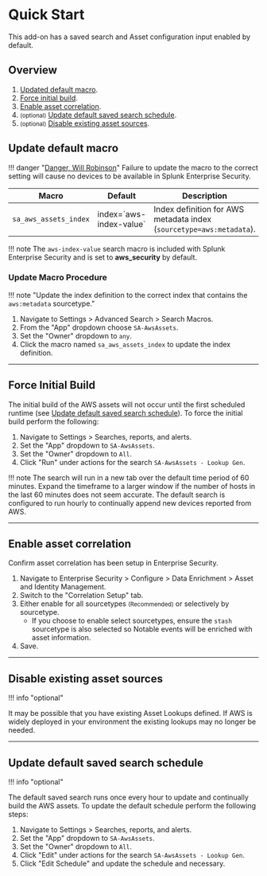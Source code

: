 # Quick Start

This add-on has a saved search and Asset configuration input enabled by default.

## Overview

1. [Updated default macro](#update-default-macro).
1. [Force initial build](#force-initial-build).
1. [Enable asset correlation](#enable-asset-correlation).
1. <small>(optional)</small> [Update default saved search schedule](#update-default-saved-search-schedule).
1. <small>(optional)</small> [Disable existing asset sources](#disable-existing-asset-sources).

## Update default macro

!!! danger "[Danger, Will Robinson](https://cultural-phenomenons.fandom.com/wiki/Danger,_Will_Robinson)"
    Failure to update the macro to the correct setting will cause no devices to be available in Splunk Enterprise Security.

Macro | Default | Description
----- | ------- | -----------
`sa_aws_assets_index` | index=\`aws-index-value\` | Index definition for AWS metadata index (`sourcetype=aws:metadata`).

!!! note
    The `aws-index-value` search macro is included with Splunk Enterprise Security and is set to __aws_security__ by default.

### Update Macro Procedure

!!! note "Update the index definition to the correct index that contains the `aws:metadata` sourcetype."

1. Navigate to Settings > Advanced Search > Search Macros.
1. From the "App" dropdown choose `SA-AwsAssets`.
1. Set the "Owner" dropdown to `any`.
1. Click the macro named `sa_aws_assets_index` to update the index definition.

---

## Force Initial Build

The initial build of the AWS assets will not occur until the first scheduled runtime (see [Update default saved search schedule](#update-default-saved-search-schedule)). To force the initial build perform the following:

1. Navigate to Settings > Searches, reports, and alerts.
1. Set the "App" dropdown to `SA-AwsAssets`.
1. Set the "Owner" dropdown to `All`.
1. Click "Run" under actions for the search `SA-AwsAssets - Lookup Gen`.

!!! note
    The search will run in a new tab over the default time period of 60 minutes. Expand the timeframe to a larger window if the number of hosts in the last 60 minutes does not seem accurate. The default search is configured to run hourly to continually append new devices reported from AWS.

---

## Enable asset correlation

Confirm asset correlation has been setup in Enterprise Security.

1. Navigate to Enterprise Security > Configure > Data Enrichment > Asset and Identity Management.
1. Switch to the "Correlation Setup" tab.
1. Either enable for all sourcetypes <small>(Recommended)</small> or selectively by sourcetype.
    - If you choose to enable select sourcetypes, ensure the `stash` sourcetype is also selected so Notable events will be enriched with asset information.
1. Save.

---

## Disable existing asset sources

!!! info "optional"

It may be possible that you have existing Asset Lookups defined. If AWS is widely deployed in your environment the existing lookups may no longer be needed.

---

## Update default saved search schedule

!!! info "optional"

The default saved search runs once every hour to update and continually build the AWS assets. To update the default schedule perform the following steps:

1. Navigate to Settings > Searches, reports, and alerts.
1. Set the "App" dropdown to `SA-AwsAssets`.
1. Set the "Owner" dropdown to `All`.
1. Click "Edit" under actions for the search `SA-AwsAssets - Lookup Gen`.
1. Click "Edit Schedule" and update the schedule and necessary.
